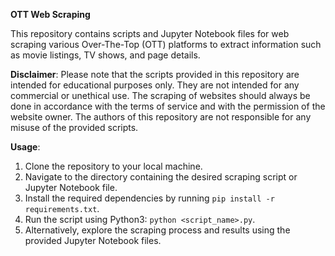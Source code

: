 **OTT Web Scraping**

This repository contains scripts and Jupyter Notebook files for web scraping various Over-The-Top (OTT) platforms to extract information such as movie listings, TV shows, and page details.

**Disclaimer**: 
Please note that the scripts provided in this repository are intended for educational purposes only. They are not intended for any commercial or unethical use. The scraping of websites should always be done in accordance with the terms of service and with the permission of the website owner. The authors of this repository are not responsible for any misuse of the provided scripts.

**Usage**:

1. Clone the repository to your local machine.
2. Navigate to the directory containing the desired scraping script or Jupyter Notebook file.
3. Install the required dependencies by running `pip install -r requirements.txt`.
4. Run the script using Python3: `python <script_name>.py`.
5. Alternatively, explore the scraping process and results using the provided Jupyter Notebook files.

